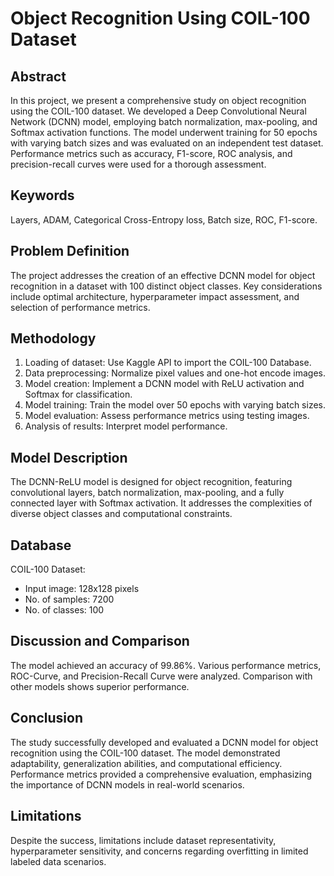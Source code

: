 # Object Recognition Using COIL-100 Dataset

## Abstract

In this project, we present a comprehensive study on object recognition using the COIL-100 dataset. We developed a Deep Convolutional Neural Network (DCNN) model, employing batch normalization, max-pooling, and Softmax activation functions. The model underwent training for 50 epochs with varying batch sizes and was evaluated on an independent test dataset. Performance metrics such as accuracy, F1-score, ROC analysis, and precision-recall curves were used for a thorough assessment.

## Keywords

Layers, ADAM, Categorical Cross-Entropy loss, Batch size, ROC, F1-score.

## Problem Definition

The project addresses the creation of an effective DCNN model for object recognition in a dataset with 100 distinct object classes. Key considerations include optimal architecture, hyperparameter impact assessment, and selection of performance metrics.

## Methodology

1. Loading of dataset: Use Kaggle API to import the COIL-100 Database.
2. Data preprocessing: Normalize pixel values and one-hot encode images.
3. Model creation: Implement a DCNN model with ReLU activation and Softmax for classification.
4. Model training: Train the model over 50 epochs with varying batch sizes.
5. Model evaluation: Assess performance metrics using testing images.
6. Analysis of results: Interpret model performance.

## Model Description

The DCNN-ReLU model is designed for object recognition, featuring convolutional layers, batch normalization, max-pooling, and a fully connected layer with Softmax activation. It addresses the complexities of diverse object classes and computational constraints.

## Database

COIL-100 Dataset:
  - Input image: 128x128 pixels
  - No. of samples: 7200
  - No. of classes: 100

## Discussion and Comparison

The model achieved an accuracy of 99.86%. Various performance metrics, ROC-Curve, and Precision-Recall Curve were analyzed. Comparison with other models shows superior performance.

## Conclusion

The study successfully developed and evaluated a DCNN model for object recognition using the COIL-100 dataset. The model demonstrated adaptability, generalization abilities, and computational efficiency. Performance metrics provided a comprehensive evaluation, emphasizing the importance of DCNN models in real-world scenarios.

## Limitations

Despite the success, limitations include dataset representativity, hyperparameter sensitivity, and concerns regarding overfitting in limited labeled data scenarios.
